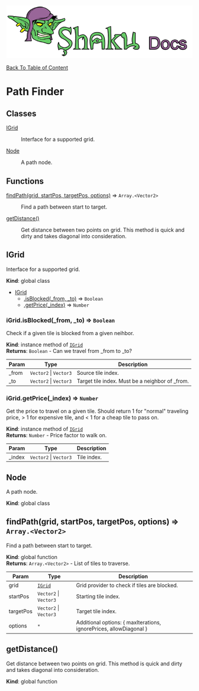 ![Shaku JS](resources/logo-sm.png)

[Back To Table of Content](index.md)

# Path Finder

## Classes

<dl>
<dt><a href="#IGrid">IGrid</a></dt>
<dd><p>Interface for a supported grid.</p>
</dd>
<dt><a href="#Node">Node</a></dt>
<dd><p>A path node.</p>
</dd>
</dl>

## Functions

<dl>
<dt><a href="#findPath">findPath(grid, startPos, targetPos, options)</a> ⇒ <code>Array.&lt;Vector2&gt;</code></dt>
<dd><p>Find a path between start to target.</p>
</dd>
<dt><a href="#getDistance">getDistance()</a></dt>
<dd><p>Get distance between two points on grid.
This method is quick and dirty and takes diagonal into consideration.</p>
</dd>
</dl>

<a name="IGrid"></a>

## IGrid
Interface for a supported grid.

**Kind**: global class  

* [IGrid](#IGrid)
    * [.isBlocked(_from, _to)](#IGrid+isBlocked) ⇒ <code>Boolean</code>
    * [.getPrice(_index)](#IGrid+getPrice) ⇒ <code>Number</code>

<a name="IGrid+isBlocked"></a>

### iGrid.isBlocked(_from, _to) ⇒ <code>Boolean</code>
Check if a given tile is blocked from a given neihbor.

**Kind**: instance method of [<code>IGrid</code>](#IGrid)  
**Returns**: <code>Boolean</code> - Can we travel from _from to _to?  

| Param | Type | Description |
| --- | --- | --- |
| _from | <code>Vector2</code> \| <code>Vector3</code> | Source tile index. |
| _to | <code>Vector2</code> \| <code>Vector3</code> | Target tile index. Must be a neighbor of _from. |

<a name="IGrid+getPrice"></a>

### iGrid.getPrice(_index) ⇒ <code>Number</code>
Get the price to travel on a given tile.
Should return 1 for "normal" traveling price, > 1 for expensive tile, and < 1 for a cheap tile to pass on.

**Kind**: instance method of [<code>IGrid</code>](#IGrid)  
**Returns**: <code>Number</code> - Price factor to walk on.  

| Param | Type | Description |
| --- | --- | --- |
| _index | <code>Vector2</code> \| <code>Vector3</code> | Tile index. |

<a name="Node"></a>

## Node
A path node.

**Kind**: global class  
<a name="findPath"></a>

## findPath(grid, startPos, targetPos, options) ⇒ <code>Array.&lt;Vector2&gt;</code>
Find a path between start to target.

**Kind**: global function  
**Returns**: <code>Array.&lt;Vector2&gt;</code> - List of tiles to traverse.  

| Param | Type | Description |
| --- | --- | --- |
| grid | [<code>IGrid</code>](#IGrid) | Grid provider to check if tiles are blocked. |
| startPos | <code>Vector2</code> \| <code>Vector3</code> | Starting tile index. |
| targetPos | <code>Vector2</code> \| <code>Vector3</code> | Target tile index. |
| options | <code>\*</code> | Additional options: { maxIterations, ignorePrices, allowDiagonal } |

<a name="getDistance"></a>

## getDistance()
Get distance between two points on grid.
This method is quick and dirty and takes diagonal into consideration.

**Kind**: global function  
